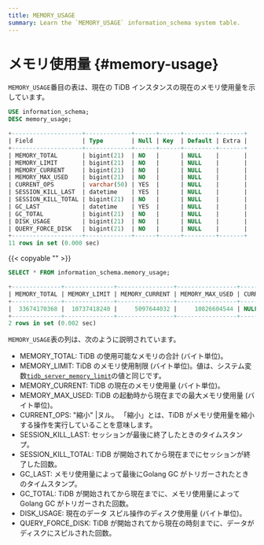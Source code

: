 ```yaml
---
title: MEMORY_USAGE
summary: Learn the `MEMORY_USAGE` information_schema system table.
---
```


# メモリ使用量 {#memory-usage}

`MEMORY_USAGE`番目の表は、現在の TiDB インスタンスの現在のメモリ使用量を示しています。

```sql
USE information_schema;
DESC memory_usage;
```

```sql
+--------------------+-------------+------+------+---------+-------+
| Field              | Type        | Null | Key  | Default | Extra |
+--------------------+-------------+------+------+---------+-------+
| MEMORY_TOTAL       | bigint(21)  | NO   |      | NULL    |       |
| MEMORY_LIMIT       | bigint(21)  | NO   |      | NULL    |       |
| MEMORY_CURRENT     | bigint(21)  | NO   |      | NULL    |       |
| MEMORY_MAX_USED    | bigint(21)  | NO   |      | NULL    |       |
| CURRENT_OPS        | varchar(50) | YES  |      | NULL    |       |
| SESSION_KILL_LAST  | datetime    | YES  |      | NULL    |       |
| SESSION_KILL_TOTAL | bigint(21)  | NO   |      | NULL    |       |
| GC_LAST            | datetime    | YES  |      | NULL    |       |
| GC_TOTAL           | bigint(21)  | NO   |      | NULL    |       |
| DISK_USAGE         | bigint(21)  | NO   |      | NULL    |       |
| QUERY_FORCE_DISK   | bigint(21)  | NO   |      | NULL    |       |
+--------------------+-------------+------+------+---------+-------+
11 rows in set (0.000 sec)
```

{{< copyable "" >}}

```sql
SELECT * FROM information_schema.memory_usage;
```

```sql
+--------------+--------------+----------------+-----------------+-------------+---------------------+--------------------+---------------------+----------+------------+------------------+
| MEMORY_TOTAL | MEMORY_LIMIT | MEMORY_CURRENT | MEMORY_MAX_USED | CURRENT_OPS | SESSION_KILL_LAST   | SESSION_KILL_TOTAL | GC_LAST             | GC_TOTAL | DISK_USAGE | QUERY_FORCE_DISK |
+--------------+--------------+----------------+-----------------+-------------+---------------------+--------------------+---------------------+----------+------------+------------------+
|  33674170368 |  10737418240 |     5097644032 |     10826604544 | NULL        | 2022-10-17 22:47:47 |                  1 | 2022-10-17 22:47:47 |       20 |          0 |                0 |
+--------------+--------------+----------------+-----------------+-------------+---------------------+--------------------+---------------------+----------+------------+------------------+
2 rows in set (0.002 sec)
```

`MEMORY_USAGE`表の列は、次のように説明されています。

-   MEMORY_TOTAL: TiDB の使用可能なメモリの合計 (バイト単位)。
-   MEMORY_LIMIT: TiDB のメモリ使用制限 (バイト単位)。値は、システム変数[`tidb_server_memory_limit`](/system-variables.md#tidb_server_memory_limit-new-in-v640)の値と同じです。
-   MEMORY_CURRENT: TiDB の現在のメモリ使用量 (バイト単位)。
-   MEMORY_MAX_USED: TiDB の起動時から現在までの最大メモリ使用量 (バイト単位)。
-   CURRENT_OPS: &quot;縮小&quot; |ヌル。 「縮小」とは、TiDB がメモリ使用量を縮小する操作を実行していることを意味します。
-   SESSION_KILL_LAST: セッションが最後に終了したときのタイムスタンプ。
-   SESSION_KILL_TOTAL: TiDB が開始されてから現在までにセッションが終了した回数。
-   GC_LAST: メモリ使用量によって最後にGolang GC がトリガーされたときのタイムスタンプ。
-   GC_TOTAL: TiDB が開始されてから現在までに、メモリ使用量によってGolang GC がトリガーされた回数。
-   DISK_USAGE: 現在のデータ スピル操作のディスク使用量 (バイト単位)。
-   QUERY_FORCE_DISK: TiDB が開始されてから現在の時刻までに、データがディスクにスピルされた回数。
